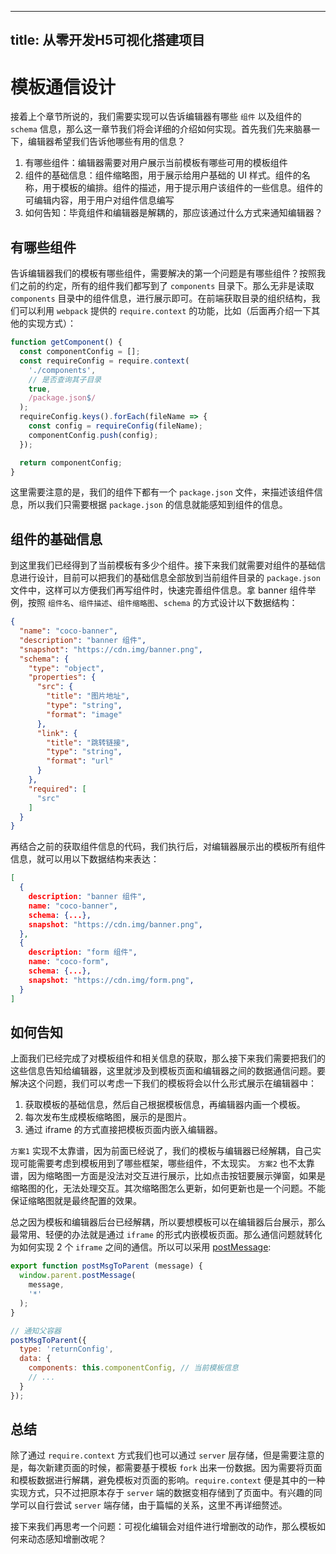 
---
title: 从零开发H5可视化搭建项目
---

# 模板通信设计
接着上个章节所说的，我们需要实现可以告诉编辑器有哪些 `组件` 以及组件的 `schema` 信息，那么这一章节我们将会详细的介绍如何实现。首先我们先来脑暴一下，编辑器希望我们告诉他哪些有用的信息？

1. 有哪些组件：编辑器需要对用户展示当前模板有哪些可用的模板组件
2. 组件的基础信息：组件缩略图，用于展示给用户基础的 UI 样式。组件的名称，用于模板的编排。组件的描述，用于提示用户该组件的一些信息。组件的可编辑内容，用于用户对组件信息编写
3. 如何告知：毕竟组件和编辑器是解耦的，那应该通过什么方式来通知编辑器？

## 有哪些组件
告诉编辑器我们的模板有哪些组件，需要解决的第一个问题是有哪些组件？按照我们之前的约定，所有的组件我们都写到了 `components` 目录下。那么无非是读取 `components` 目录中的组件信息，进行展示即可。在前端获取目录的组织结构，我们可以利用 `webpack` 提供的 `require.context` 的功能，比如（后面再介绍一下其他的实现方式）：
```js
function getComponent() {
  const componentConfig = [];
  const requireConfig = require.context(
    './components',
    // 是否查询其子目录
    true,
    /package.json$/
  );
  requireConfig.keys().forEach(fileName => {
    const config = requireConfig(fileName);
    componentConfig.push(config);
  });

  return componentConfig;
}
```
这里需要注意的是，我们的组件下都有一个 `package.json` 文件，来描述该组件信息，所以我们只需要根据 `package.json` 的信息就能感知到组件的信息。

## 组件的基础信息

到这里我们已经得到了当前模板有多少个组件。接下来我们就需要对组件的基础信息进行设计，目前可以把我们的基础信息全部放到当前组件目录的 `package.json` 文件中，这样可以方便我们再写组件时，快速完善组件信息。拿 banner 组件举例，按照 `组件名`、`组件描述`、`组件缩略图`、`schema` 的方式设计以下数据结构：

```json
{
  "name": "coco-banner",
  "description": "banner 组件",
  "snapshot": "https://cdn.img/banner.png",
  "schema": {
    "type": "object",
    "properties": {
      "src": {
        "title": "图片地址",
        "type": "string",
        "format": "image"
      },
      "link": {
        "title": "跳转链接",
        "type": "string",
        "format": "url"
      }
    },
    "required": [
      "src"
    ]
  }
}
```
再结合之前的获取组件信息的代码，我们执行后，对编辑器展示出的模板所有组件信息，就可以用以下数据结构来表达：
```json
[
  {
    description: "banner 组件",
    name: "coco-banner",
    schema: {...},
    snapshot: "https://cdn.img/banner.png",
  },
  {
    description: "form 组件",
    name: "coco-form",
    schema: {...},
    snapshot: "https://cdn.img/form.png",
  }
]
```
## 如何告知
上面我们已经完成了对模板组件和相关信息的获取，那么接下来我们需要把我们的这些信息告知给编辑器，这里就涉及到模板页面和编辑器之间的数据通信问题。要解决这个问题，我们可以考虑一下我们的模板将会以什么形式展示在编辑器中：

1. 获取模板的基础信息，然后自己根据模板信息，再编辑器内画一个模板。
2. 每次发布生成模板缩略图，展示的是图片。
2. 通过 iframe 的方式直接把模板页面内嵌入编辑器。

`方案1` 实现不太靠谱，因为前面已经说了，我们的模板与编辑器已经解耦，自己实现可能需要考虑到模板用到了哪些框架，哪些组件，不太现实。
`方案2` 也不太靠谱，因为缩略图一方面是没法对交互进行展示，比如点击按钮要展示弹窗，如果是缩略图的化，无法处理交互。其次缩略图怎么更新，如何更新也是一个问题。不能保证缩略图就是最终配置的效果。

总之因为模板和编辑器后台已经解耦，所以要想模板可以在编辑器后台展示，那么最常用、轻便的办法就是通过 `iframe` 的形式内嵌模板页面。那么通信问题就转化为如何实现 2 个 `iframe` 之间的通信。所以可以采用 [postMessage](https://developer.mozilla.org/zh-CN/docs/Web/API/Window/postMessage):
```js
export function postMsgToParent (message) {
  window.parent.postMessage(
    message,
    '*'
  );
}

// 通知父容器
postMsgToParent({
  type: 'returnConfig',
  data: {
    components: this.componentConfig, // 当前模板信息
    // ...
  }
});
```

## 总结
除了通过 `require.context` 方式我们也可以通过 `server` 层存储，但是需要注意的是，每次新建页面的时候，都需要基于模板 `fork` 出来一份数据。因为需要将页面和模板数据进行解耦，避免模板对页面的影响。`require.context` 便是其中的一种实现方式，只不过把原本存于 `server` 端的数据变相存储到了页面中。有兴趣的同学可以自行尝试 `server` 端存储，由于篇幅的关系，这里不再详细赘述。

接下来我们再思考一个问题：可视化编辑会对组件进行增删改的动作，那么模板如何来动态感知增删改呢？

    